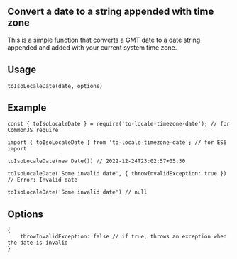 ## Convert a date to a string appended with time zone

This is a simple function that converts a GMT date to a date string appended and added with your current system time zone.

## Usage
    
    toIsoLocaleDate(date, options)

## Example
    
    const { toIsoLocaleDate } = require('to-locale-timezone-date'); // for CommonJS require

    import { toIsoLocaleDate } from 'to-locale-timezone-date'; // for ES6 import

    toIsoLocaleDate(new Date()) // 2022-12-24T23:02:57+05:30

    toIsoLocaleDate('Some invalid date', { throwInvalidException: true }) // Error: Invalid date

    toIsoLocaleDate('Some invalid date') // null

## Options
    
    {
        throwInvalidException: false // if true, throws an exception when the date is invalid
    }